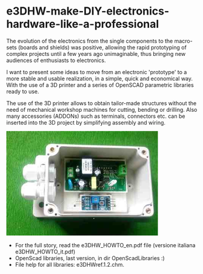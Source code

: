 # e3DHW-make-DIY-electronics-hardware-like-a-professional
 
The evolution of the electronics from the single components to the macro-sets (boards and shields)
was positive, allowing the rapid prototyping of complex projects until a few years ago
unimaginable, thus bringing new audiences of enthusiasts to electronics.

I want to present some ideas to move from an electronic 'prototype' to a more stable and usable
realization, in a simple, quick and economical way.
With the use of a 3D printer and a series of OpenSCAD parametric libraries ready to use.

The use of the 3D printer allows to obtain tailor-made structures without the need of mechanical
workshop machines for cutting, bending or drilling. Also many accessories (ADDONs) such as
terminals, connectors etc. can be inserted into the 3D project by simplifying assembly and wiring.

![Watering Sonoff](images/sonoff400.jpg  "Sonoff watering timer") 

- For the full story, read the e3DHW_HOWTO_en.pdf file (versione italiana e3DHW_HOWTO_it.pdf)
- OpenScad libraries, last version, in dir OpenScadLibraries :)
- File help for all libraries: e3DHWref.1.2.chm.
